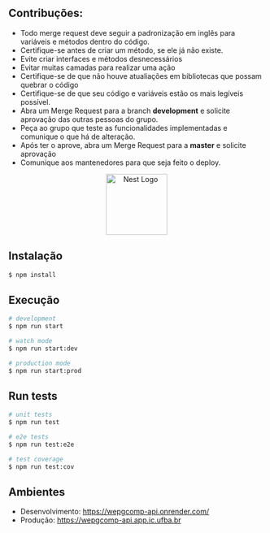 ## Contribuções:
- Todo merge request deve seguir a padronização em inglês para variáveis e métodos dentro do código.
- Certifique-se antes de criar um método, se ele já não existe.
- Evite criar interfaces e métodos desnecessários
- Evitar muitas camadas para realizar uma ação
- Certifique-se de que não houve atualiações em bibliotecas que possam quebrar o código
- Certifique-se de que seu código e variáveis estão os mais legíveis possível.
- Abra um Merge Request para a branch **development** e solicite aprovação das outras pessoas do grupo.
- Peça ao grupo que teste as funcionalidades implementadas e comunique o que há de alteração.
- Após ter o aprove, abra um Merge Request para a **master** e solicite aprovação
- Comunique aos mantenedores para que seja feito o deploy.

<p align="center">
  <a href="http://nestjs.com/" target="blank"><img src="https://nestjs.com/img/logo-small.svg" width="120" alt="Nest Logo" /></a>
</p>

[circleci-image]: https://img.shields.io/circleci/build/github/nestjs/nest/master?token=abc123def456

## Instalação

```bash
$ npm install
```

## Execução

```bash
# development
$ npm run start

# watch mode
$ npm run start:dev

# production mode
$ npm run start:prod
```

## Run tests

```bash
# unit tests
$ npm run test

# e2e tests
$ npm run test:e2e

# test coverage
$ npm run test:cov
```

## Ambientes

- Desenvolvimento: https://wepgcomp-api.onrender.com/
- Produção: https://wepgcomp-api.app.ic.ufba.br
